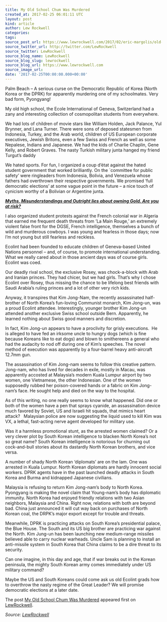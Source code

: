 ```yaml
---
title: My Old School Chum Was Murdered
created_at: 2017-02-25 06:01:11 UTC
layout: post
kind: article
author: Lew Rockwell
categories: 
tags: 
source_post_url: https://www.lewrockwell.com/2017/02/eric-margolis/old-school-chum-murdered/
source_twitter_url: http://twitter.com/LewRockwell
source_twitter: LewRockwell
source_blog_name: LewRockwell
source_blog_slug: lewrockwell
source_blog_url: https://www.lewrockwell.com
source_image_url: 
date: '2017-02-25T00:00:00.000+00:00'
---
```

<p>Palm Beach &#8211; A serious curse on the Democratic Republic of Korea (North Korea or the DPRK) for apparently murdering one of my schoolmates. Very bad form, Pyongyang!</p>
<p>My old high school, the Ecole International of Geneva, Switzerland had a zany and interesting collection of cosmopolitan students from everywhere.</p>
<p>We had lots of children of movie stars like William Holden, Jack Palance, Yul Brynner, and Lana Turner. There were sons of deposed statesmen from Indonesia, Turkey, and the Arab world, children of US European corporate executives, Jewish Britons, even a few Swiss and French as well as some Nepalese, Indians and Japanese. We had the kids of Charlie Chaplin, Gene Kelly, and Robert Graves. The nasty Turkish military junta hanged my friend Turgut’s daddy</p>
<p>We hated sports. For fun, I organized a coup d’état against the hated student government that worked brilliantly. On the `committee for public safety’ were ringleaders from Indonesia, Bolivia, and Venezuela whose fathers had overthrown their respective governments. We promised ‘full democratic elections’ at some vague point in the future – a nice touch of cynicism worthy of a Bolivian or Argentine junta.</p>
<p><em><strong><a href="http://www.cmi-gold-silver.com/gold-confiscation-1933/?utm_source=LRC&amp;utm_medium=textad&amp;utm_campaign=Myths">Myths, Misunderstandings and Outright lies about owning Gold. Are you at risk? </a></strong></em></p>
<p>I also organized student protests against the French colonial war in Algeria that earned me frequent death threats from ’La Main Rouge,’ an extremely violent false front for the DGSE, French intelligence, themselves a bunch of wild and murderous cowboys. I was young and fearless in those days; now I’m not young but still fearless and reckless.</p>
<p>Ecolint had been founded to educate children of Geneva-based United Nations personnel – and, of course, to promote international understanding. What we really cared about in those ancient days was of course girls. Ecolint was coed.</p>
<p>Our deadly rival school, the exclusive Rosey, was chock-a-block with Arab and Iranian princes. They had chicer, but we had girls. That’s why I chose Ecolint over Rosey, thus missing the chance to be lifelong best friends with Saudi Arabia’s ruling princes and a lot of other very rich kids.</p>
<p>Anyway, it transpires that Kim Jong-Nam, the recently assassinated half-brother of North Korea’s fun-loving Communist monarch, Kim Jong-un, was a proud Ecolint attendee. Interestingly, younger brother Kim Jong-un attended another exclusive Swiss school outside Bern. Apparently, he learned nothing about Swiss good manners and discretion.</p>
<p>In fact, Kim Jong-un appears to have a proclivity for grisly executions.  He is alleged to have fed an irksome uncle to hungry dogs (which is fine because Koreans like to eat dogs) and blown to smithereens a general who had the audacity to nod off during one of Kim’s speeches. The novel method of execution was apparently by a four-barrel heavy anti-aircraft 12.7mm gun.</p>
<p>The assassination of Kim Jong-nam seems to follow this creative pattern.  Jong-nam, who has lived for decades in exile, mostly in Macau, was apparently accosted at Malaysia’s modern Kuala Lumpur airport by two women, one Vietnamese, the other Indonesian. One of the women supposedly rubbed her poison-covered hands or a fabric on Kim Jong-nam’s face. He sought help and died on the way to the hospital.</p>
<p>As of this writing, no one really seems to know what happened. Did one or both of the women have a pen that sprays cyanide, an assassination device much favored by Soviet, US and Israeli hit squads, that mimics heart attack?   Malaysian police are now suggesting the liquid used to kill Kim was VX, a lethal, fast-acting nerve agent developed for military use.</p>
<p>Was it a harmless promotional stunt, as the arrested women claimed? Or a very clever plot by South Korean intelligence to blacken North Korea’s not so great name? South Korean intelligence is notorious for churning out cock-and-bull stories about its dastardly North Korean brothers, and vice versa.</p>
<p>A number of shady North Korean ‘diplomats’ are on the lam. One was arrested in Kuala Lumpur. North Korean diplomats are hardly innocent social workers. DPRK agents have in the past launched deadly attacks in South Korea and Burma and kidnapped Japanese civilians.</p>
<p><img class=" alignleft" src="http://archive.lewrockwell.com/margolis/margolis.jpg" alt="" />Malaysia is refusing to return Kim Jong-nam’s body to North Korea. Pyongyang is making the novel claim that Young-nam’s body has diplomatic immunity. North Korea had enjoyed friendly relations with two Asian neighbors, Malaysia and China. Right now, relations with both are beyond bad. China just announced it will cut way back on purchases of North Korean coal, the DRPK’s major export except for trouble and threats.</p>
<p>Meanwhile, DPRK is practicing attacks on South Korea’s presidential palace, the Blue House. The South and its US big brother are practicing war against the North. Kim Jung-un has been launching new medium-range missiles believed able to carry nuclear warheads. Uncle Sam is planning to install an anti-missile system in South Korea that China claims to be a dire threat to its security.</p>
<p>Can one imagine, in this day and age, that if war breaks out in the Korean peninsula, the mighty South Korean army comes immediately under US military command?</p>
<p>Maybe the US and South Koreans could come ask us old Ecolint grads how to overthrow the nasty regime of the Great Leader? We will promise democratic elections at a later date.</p>
<p>The post <a rel="nofollow" href="https://www.lewrockwell.com/2017/02/eric-margolis/old-school-chum-murdered/">My Old School Chum Was Murdered</a> appeared first on <a rel="nofollow" href="https://www.lewrockwell.com">LewRockwell</a>.</p><div class="">
    <i>Source: <a href="https://www.lewrockwell.com">LewRockwell</a></i>
</div>
